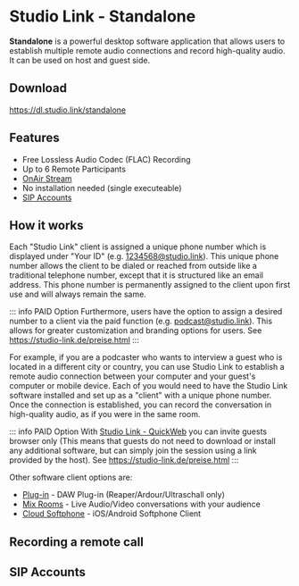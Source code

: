 # Studio Link - Standalone

**Standalone** is a powerful desktop software application that allows users to 
establish multiple remote audio connections and record high-quality audio. It can be
used on host and guest side.

## Download

https://dl.studio.link/standalone

## Features

- Free Lossless Audio Codec (FLAC) Recording
- Up to 6 Remote Participants
- [OnAir Stream](/onair)
- No installation needed (single executeable)
- [SIP Accounts](#sip-accounts)

## How it works

Each "Studio Link" client is assigned a unique phone number which is displayed under "Your ID" (e.g. 1234568@studio.link).
This unique phone number allows the client to be dialed or reached from outside like a traditional telephone number,
except that it is structured like an email address. This phone number is permanently assigned to the client upon first 
use and will always remain the same.

::: info PAID Option
Furthermore, users have the option to assign a desired number to a client via the paid function 
(e.g. podcast@studio.link). This allows for greater customization and branding options for users.
See https://studio-link.de/preise.html
:::

For example, if you are a podcaster who wants to interview a guest who is located in a different city or country, 
you can use Studio Link to establish a remote audio connection between your computer and your guest's computer or mobile device. 
Each of you would need to have the Studio Link software installed and set up as a "client" with a unique phone number. 
Once the connection is established, you can record the conversation in high-quality audio, as if you were in the same room.

::: info PAID Option
With [Studio Link - QuickWeb](/quickweb) you can invite guests browser only (This means that guests do not need to download or
install any additional software, but can simply join the session using a link provided by the host).
See https://studio-link.de/preise.html
:::

Other software client options are:

- [Plug-in](/plug-in) - DAW Plug-in (Reaper/Ardour/Ultraschall only)
- [Mix Rooms](/mixrooms) - Live Audio/Video conversations with your audience
- [Cloud Softphone](/softphone) - iOS/Android Softphone Client

## Recording a remote call


## SIP Accounts
